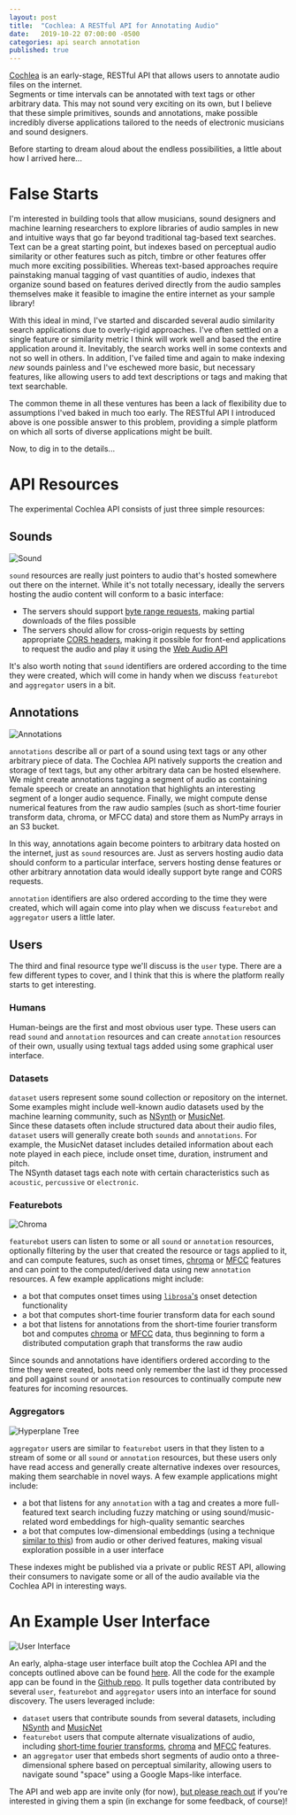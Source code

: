 ```yaml
---
layout: post
title:  "Cochlea: A RESTful API for Annotating Audio"
date:   2019-10-22 07:00:00 -0500
categories: api search annotation
published: true
---
```


[Cochlea](https://github.com/JohnVinyard/annotate-api) is an early-stage, 
RESTful API that allows users to annotate audio files on the internet.  
Segments or time intervals can be annotated with text tags or other arbitrary 
data.  This may not sound very exciting on its own, but I believe that these 
simple primitives, sounds and annotations, make possible incredibly diverse 
applications tailored to the needs of electronic musicians and sound designers.  

Before starting to dream aloud about the endless possibilities, a little about 
how I arrived here...

# False Starts

I'm interested in building tools that allow musicians, sound designers 
and machine learning researchers to explore libraries of audio samples in new 
and intuitive ways that go far beyond traditional tag-based text searches.  Text 
can be a great starting point, but indexes based on perceptual audio similarity 
or other features such as pitch, timbre or other features offer much more 
exciting possibilities.  Whereas text-based approaches require painstaking 
manual tagging of vast quantities of audio, indexes that organize sound based 
on features derived directly from the audio samples themselves make it 
feasible to imagine the entire internet as your sample library!

With this ideal in mind, I've started and discarded several audio similarity 
search applications due to overly-rigid approaches.  I've often settled on a 
single feature or similarity metric I think will work well and based the 
entire application around it.  Inevitably, the search works well in some contexts 
and not so well in others.  In addition, I've failed time and again to make 
indexing _new_ sounds painless and I've eschewed more basic, but necessary 
features, like allowing users to add text descriptions or tags and making that 
text searchable.

The common theme in all these ventures has been a lack of flexibility due to 
assumptions I'ved baked in much too early.  The RESTful API I introduced above 
is one possible answer to this problem, providing a simple platform on which 
all sorts of diverse applications might be built.

Now, to dig in to the details...


# API Resources

The experimental Cochlea API consists of just three simple resources:

## Sounds

![Sound](https://cochlea-example-app-images.s3.amazonaws.com/waveform.png)

`sound` resources are really just pointers to audio that's hosted somewhere out 
there on the internet.  While it's not totally necessary, ideally the servers 
hosting the audio content will conform to a basic interface:

- The servers should support 
[byte range requests](https://developer.mozilla.org/en-US/docs/Web/HTTP/Range_requests), 
making partial downloads of the files possible
- The servers should allow for cross-origin requests by setting appropriate 
[CORS headers](https://developer.mozilla.org/en-US/docs/Web/HTTP/CORS), making 
it possible for front-end applications to request the audio and play it using 
the [Web Audio API](https://developer.mozilla.org/en-US/docs/Web/API/Web_Audio_API)

It's also worth noting that `sound` identifiers are ordered according to the 
time they were created, which will come in handy when we discuss `featurebot` 
and `aggregator` users in a bit.

## Annotations

![Annotations](https://cochlea-example-app-images.s3.amazonaws.com/annotation-tags.png)

`annotations` describe all or part of a sound using text tags or any other 
arbitrary piece of data.  The Cochlea API natively supports the creation 
and storage of text tags, but any other arbitrary data can be hosted elsewhere.  
We might create annotations tagging a segment of audio as containing 
female speech or create an annotation that highlights an interesting segment of 
a longer audio sequence.  Finally, we might compute dense numerical features 
from the raw audio samples (such as short-time fourier transform data, chroma, 
or MFCC data) and store them as NumPy arrays in an S3 bucket.

In this way, annotations again become pointers to arbitrary data hosted on the 
internet, just as `sound` resources are.  Just as servers hosting audio data 
should conform to a particular interface, servers hosting dense features or 
other arbitrary annotation data would ideally support byte range and 
CORS requests.

`annotation` identifiers are also ordered according to the time they were 
created, which will again come into play when we discuss `featurebot` and 
`aggregator` users a little later.

## Users

The third and final resource type we'll discuss is the `user` type.  There are 
a few different types to cover, and I think that this is where the platform 
really starts to get interesting.

### Humans

Human-beings are the first and most obvious user type.  These users can read 
`sound` and `annotation` resources and can create `annotation` resources of 
their own, usually using textual tags added using some graphical user interface.

### Datasets

`dataset` users represent some sound collection or repository on the internet.  
Some examples might include well-known audio datasets used by the machine 
learning community, such as 
[NSynth](https://magenta.tensorflow.org/datasets/nsynth) or 
[MusicNet](https://homes.cs.washington.edu/~thickstn/musicnet.html).  
Since these datasets often include structured data about their audio files, 
`dataset` users will generally create both `sounds` and `annotations`.  For 
example, the MusicNet dataset includes detailed information about each note 
played in each piece, include onset time, duration, instrument and pitch.  
The NSynth dataset tags each note with certain characteristics such as 
`acoustic`, `percussive` or `electronic`.

### Featurebots

![Chroma](https://cochlea-example-app-images.s3.amazonaws.com/chroma_bot.png)

`featurebot` users can listen to some or all `sound` or `annotation` resources, 
optionally filtering by the user that created the resource or tags applied to it, 
and can compute features, such as onset times, 
[chroma](https://en.wikipedia.org/wiki/Chroma_feature) or 
[MFCC](https://en.wikipedia.org/wiki/Mel-frequency_cepstrum) features and can 
point to the computed/derived data using new `annotation` resources.  A few 
example applications might include:

- a bot that computes onset times using 
[`librosa`'s](https://librosa.github.io/librosa/generated/librosa.onset.onset_detect.html) 
onset detection functionality
- a bot that computes short-time fourier transform data for each sound
- a bot that listens for annotations from the short-time fourier transform bot 
and computes [chroma](https://en.wikipedia.org/wiki/Chroma_feature) or 
[MFCC](https://en.wikipedia.org/wiki/Mel-frequency_cepstrum) data, 
thus beginning to form a distributed computation graph that transforms the raw
audio

Since sounds and annotations have identifiers ordered according to the time 
they were created, bots need only remember the last id they processed and poll 
against `sound` or `annotation` resources to continually compute new features 
for incoming resources.

### Aggregators
![Hyperplane Tree](https://s3-us-west-1.amazonaws.com/unsupervised-audio-embeddings-talk/tree.gv.svg)

`aggregator` users are similar to `featurebot` users in that they listen to a 
stream of some or all `sound` or `annotation` resources, but these users 
only have read access and generally create alternative indexes over resources, 
making them searchable in novel ways.  A few example applications might include:

- a bot that listens for any `annotation` with a tag and creates a more 
full-featured text search including fuzzy matching or using sound/music-related 
word embeddings for high-quality semantic searches
- a bot that computes low-dimensional embeddings (using a technique 
[similar to this](http://johnvinyard.github.io/zounds/search/embeddings/neural-networks/pytorch/2019/02/22/unsupervised-semantic-audio-embeddings.html)) 
from audio or other derived features, making visual exploration possible in a 
user interface

These indexes might be published via a private or public REST API, allowing 
their consumers to navigate some or all of the audio available via the Cochlea 
API in interesting ways.

# An Example User Interface

![User Interface](https://exampleapp.cochlea.xyz/visual_explorer.jpg)

An early, alpha-stage user interface built atop the Cochlea API and the concepts 
outlined above can be found [here](https://exampleapp.cochlea.xyz/).  All the 
code for the example app can be found in the 
[Github repo](https://github.com/JohnVinyard/annotate-api).  It pulls together 
data contributed by several `user`, `featurebot` and `aggregator` users into 
an interface for sound discovery.  The users leveraged include:

- `dataset` users that contribute sounds from several datasets, including 
[NSynth](https://magenta.tensorflow.org/datasets/nsynth) and [MusicNet](https://homes.cs.washington.edu/~thickstn/musicnet.html) 
- `featurebot` users that compute alternate visualizations of audio, 
including [short-time fourier transforms](https://en.wikipedia.org/wiki/Short-time_Fourier_transform), 
[chroma](https://en.wikipedia.org/wiki/Chroma_feature) and 
[MFCC](https://en.wikipedia.org/wiki/Mel-frequency_cepstrum) features.
- an `aggregator` user that embeds short segments of audio onto a 
three-dimensional sphere based on perceptual similarity, allowing users to 
navigate sound "space" using a Google Maps-like interface.

The API and web app are invite only (for now), 
[but please reach out](mailto:john.vinyard@gmail.com) if you're interested in 
giving them a spin (in exchange for some feedback, of course)!









